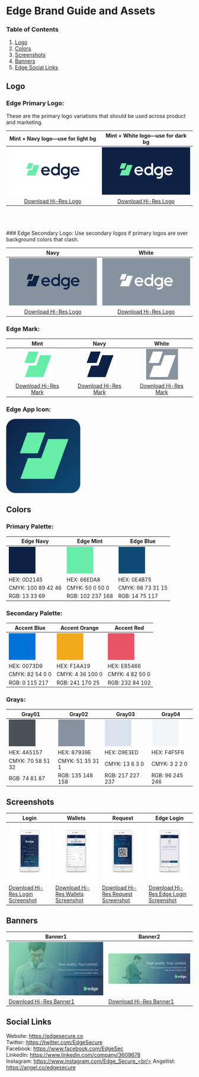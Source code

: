 # Edge Brand Guide and Assets

### Table of Contents
1. [Logo](#logo)
2. [Colors](#colors)
3. [Screenshots](#screenshots)
4. [Banners](#banners)
5. [Edge Social Links](#edge-social-links)

## Logo

### Edge Primary Logo:
These are the primary logo variations that should be used across product and marketing. 

| Mint + Navy logo—use for light bg | Mint + White logo—use for dark bg |
| :-------------: |:-------------:|
| ![Master Logo Mint and Navy](https://github.com/Reipun/waffle-beans/blob/master/Logo-MintNavy.png) | ![Master Logo Mint and White](https://github.com/Reipun/waffle-beans/blob/master/Logo-MintWhite.png) |
| [Download Hi-Res Logo](https://github.com/Reipun/waffle-beans/blob/master/Edge_MasterLogo_LightBg.png)| [Download Hi-Res Logo](https://github.com/Reipun/waffle-beans/blob/master/Edge_MasterLogo_LightBg.png)|

<br/>
<br/>
<br/>
### Edge Secondary Logo:
Use secondary logos if primary logos are over background colors that clash. 

| Navy | White |
| :-------------: |:-------------:|
| ![Secondary Logo Navy](https://github.com/Reipun/waffle-beans/blob/master/Logo-Navy.png) | ![Secondary Logo Navy](https://github.com/Reipun/waffle-beans/blob/master/Logo-White.png) |
| [Download Hi-Res Logo](https://github.com/Reipun/waffle-beans/blob/master/Edge_MasterLogo_LightBg.png)| [Download Hi-Res Logo](https://github.com/Reipun/waffle-beans/blob/master/Edge_MasterLogo_LightBg.png)| [Download Hi-Res Logo](https://github.com/Reipun/waffle-beans/blob/master/Edge_MasterLogo_LightBg.png)|


### Edge Mark:

| Mint | Navy | White |
| :-------------: |:-------------:|:-------------:|
| ![Master Logo Mint and Navy](https://github.com/Reipun/waffle-beans/blob/master/Mark-Mint.png) | ![Master Logo Mint and White](https://github.com/Reipun/waffle-beans/blob/master/Mark-Navy.png) | ![Master Logo Mint and White](https://github.com/Reipun/waffle-beans/blob/master/Mark-White.png)
| [Download Hi-Res Mark](https://github.com/Reipun/waffle-beans/blob/master/Edge_MasterLogo_LightBg.png)| [Download Hi-Res Mark](https://github.com/Reipun/waffle-beans/blob/master/Edge_MasterLogo_LightBg.png)| [Download Hi-Res Mark](https://github.com/Reipun/waffle-beans/blob/master/Edge_MasterLogo_LightBg.png)|

### Edge App Icon:

![Edge App Icon](https://github.com/Reipun/waffle-beans/blob/master/Edge_app_icon.png)


## Colors

### Primary Palette:

| Edge Navy | Edge Mint | Edge Blue |
|-------------|-------------|-------------|
| ![Edge Navy](https://github.com/Reipun/waffle-beans/blob/master/Edge_color_navy.png) | ![Edge Mint](https://github.com/Reipun/waffle-beans/blob/master/Edge_color_mint.png) | ![Edge Blue](https://github.com/Reipun/waffle-beans/blob/master/Edge_color_blue.png)| 
| HEX: 0D2145 | HEX: 66EDA8 | HEX: 0E4B75 |
| CMYK: 100 89 42 46 | CMYK: 50 0 50 0 | CMYK: 98 73 31 15 |
| RGB: 13 33 69 | RGB: 102 237 168 | RGB: 14 75 117 |


### Secondary Palette:

| Accent Blue | Accent Orange | Accent Red |
|-------------|-------------|-------------|
| ![Accent Blue](https://github.com/Reipun/waffle-beans/blob/master/Edge_color_accent_blue.png) | ![Accent Orange](https://github.com/Reipun/waffle-beans/blob/master/Edge_color_accent_orange.png) | ![Accent Red](https://github.com/Reipun/waffle-beans/blob/master/Edge_color_accent_red.png)| 
| HEX: 0073D9 | HEX: F1AA19 | HEX: E85466 |
| CMYK: 82 54 0 0 | CMYK: 4 36 100 0 | CMYK: 4 82 50 0 |
| RGB: 0 115 217 | RGB: 241 170 25 | RGB: 232 84 102 |


### Grays:

| Gray01 | Gray02 | Gray03 | Gray04 |
|-------------|-------------|-------------|-------------|
| ![Gray01](https://github.com/Reipun/waffle-beans/blob/master/Edge_color_gray01.png) | ![Gray02](https://github.com/Reipun/waffle-beans/blob/master/Edge_color_gray02.png) | ![Gray03](https://github.com/Reipun/waffle-beans/blob/master/Edge_color_gray03.png)| ![Gray04](https://github.com/Reipun/waffle-beans/blob/master/Edge_color_gray04.png)|
| HEX: 4A5157 | HEX: 87939E | HEX: D9E3ED | HEX: F4F5F6 |
| CMYK: 70 58 51 32 | CMYK: 51 35 31 1 | CMYK: 13 6 3 0 | CMYK: 3 2 2 0 |
| RGB: 74 81 87 | RGB: 135 148 158 | RGB: 217 227 237 | RGB: 96 245 246 |



## Screenshots

| Login | Wallets | Request | Edge Login |
|-------------|-------------|-------------|-------------|
| ![Login](https://github.com/Reipun/waffle-beans/blob/master/Visual%20Assets/Screenshots/Edge_screenshot_login.png) | ![Wallets](https://github.com/Reipun/waffle-beans/blob/master/Visual%20Assets/Screenshots/Edge_screenshot_wallets.png) | ![Request](https://github.com/Reipun/waffle-beans/blob/master/Visual%20Assets/Screenshots/Edge_screenshot_request.png)| ![Edge Login](https://github.com/Reipun/waffle-beans/blob/master/Visual%20Assets/Screenshots/Edge_screenshot_edgelogin.png)|
| [Download Hi-Res Login Screenshot](https://github.com/Reipun/waffle-beans/blob/master/Visual%20Assets/Screenshots/Edge_screenshot_login.png) | [Download Hi-Res Wallets Screenshot](https://github.com/Reipun/waffle-beans/blob/master/Visual%20Assets/Screenshots/Edge_screenshot_wallets.png) | [Download Hi-Res Request Screenshot](https://github.com/Reipun/waffle-beans/blob/master/Visual%20Assets/Screenshots/Edge_screenshot_request.png) | [Download Hi-Res Edge Login Screenshot](https://github.com/Reipun/waffle-beans/blob/master/Visual%20Assets/Screenshots/Edge_screenshot_edgelogin.png) |


## Banners

| Banner1 | Banner2 | 
|-------------|-------------|
| ![Banner 1](https://github.com/Reipun/waffle-beans/blob/master/Visual%20Assets/banners/Edge_banner_bg.png) | ![Banner 2](https://github.com/Reipun/waffle-beans/blob/master/Visual%20Assets/banners/Edge_banner_long.png) |
| [Download Hi-Res Banner1](https://github.com/Reipun/waffle-beans/blob/master/Edge_MasterLogo_LightBg.png) | [Download Hi-Res Banner1](https://github.com/Reipun/waffle-beans/blob/master/Edge_MasterLogo_LightBg.png) | 



## Social Links
Website: https://edgesecure.co<br/> 
Twitter: https://twitter.com/EdgeSecure<br/>
Facebook: https://www.facebook.com/EdgeSec<br/>
LinkedIn: https://www.linkedin.com/company/3609678<br/>
Instagram: https://www.instagram.com/Edge_Secure_<br/>
Angellist: https://angel.co/edgesecure





